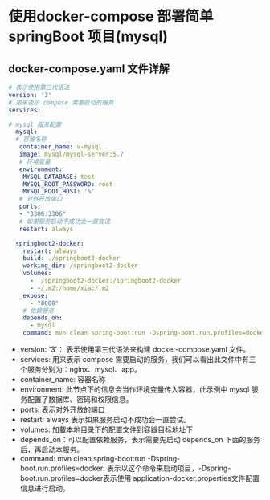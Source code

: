 # 使用docker-compose 部署简单 springBoot 项目(mysql)

## docker-compose.yaml 文件详解
```yaml
# 表示使用第三代语法
version: '3'
# 用来表示 compose 需要启动的服务
services:

# mysql 服务配置
  mysql:
  # 容器名称
   container_name: v-mysql
   image: mysql/mysql-server:5.7
   # 环境变量
   environment:
    MYSQL_DATABASE: test
    MYSQL_ROOT_PASSWORD: root
    MYSQL_ROOT_HOST: '%'
   # 对外开放端口
   ports:
   - "3306:3306"
   # 如果服务启动不成功会一直尝试
   restart: always

  springboot2-docker:
    restart: always
    build: ./springboot2-docker
    working_dir: /springboot2-docker
    volumes:
      - ./springboot2-docker:/springboot2-docker
      - ~/.m2:/home/xiac/.m2
    expose:
      - "8080"
    # 依赖服务
    depends_on:
      - mysql
    command: mvn clean spring-boot:run -Dspring-boot.run.profiles=docker
```
+ version: '3'： 表示使用第三代语法来构建 docker-compose.yaml 文件。
+ services: 用来表示 compose 需要启动的服务，我们可以看出此文件中有三个服务分别为：nginx、mysql、app。
+ container_name: 容器名称
+ environment: 此节点下的信息会当作环境变量传入容器，此示例中 mysql 服务配置了数据库、密码和权限信息。
+ ports: 表示对外开放的端口
+ restart: always 表示如果服务启动不成功会一直尝试。
+ volumes: 加载本地目录下的配置文件到容器目标地址下
+ depends_on：可以配置依赖服务，表示需要先启动 depends_on 下面的服务后，再启动本服务。
+ command: mvn clean spring-boot:run -Dspring-boot.run.profiles=docker: 表示以这个命令来启动项目，-Dspring-boot.run.profiles=docker表示使用 application-docker.properties文件配置信息进行启动。